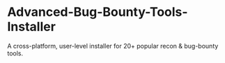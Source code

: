 # Advanced-Bug-Bounty-Tools-Installer
A cross-platform, user-level installer for 20+ popular recon &amp; bug-bounty tools.
